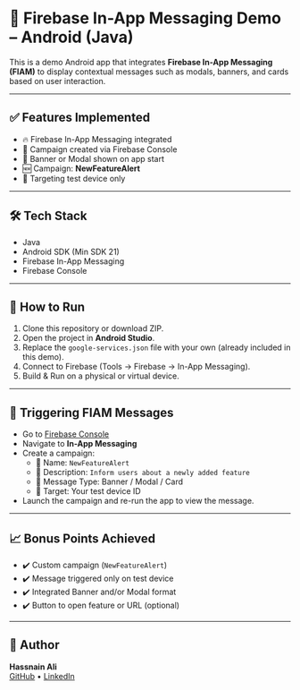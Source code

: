 # 📲 Firebase In-App Messaging Demo – Android (Java)

This is a demo Android app that integrates **Firebase In-App Messaging (FIAM)** to display contextual messages such as modals, banners, and cards based on user interaction.

---

## ✅ Features Implemented

- 🔥 Firebase In-App Messaging integrated
- 🧪 Campaign created via Firebase Console
- 🎯 Banner or Modal shown on app start
- 🆕 Campaign: **NewFeatureAlert**
- 📲 Targeting test device only

---

## 🛠 Tech Stack
- Java
- Android SDK (Min SDK 21)
- Firebase In-App Messaging
- Firebase Console

---

## 🚀 How to Run

1. Clone this repository or download ZIP.
2. Open the project in **Android Studio**.
3. Replace the `google-services.json` file with your own (already included in this demo).
4. Connect to Firebase (Tools → Firebase → In-App Messaging).
5. Build & Run on a physical or virtual device.

---

## 📢 Triggering FIAM Messages

- Go to [Firebase Console](https://console.firebase.google.com/)
- Navigate to **In-App Messaging**
- Create a campaign:
  - 🎯 Name: `NewFeatureAlert`
  - 📝 Description: `Inform users about a newly added feature`
  - 💬 Message Type: Banner / Modal / Card
  - 📱 Target: Your test device ID
- Launch the campaign and re-run the app to view the message.

---



## 📈 Bonus Points Achieved

- ✔️ Custom campaign (`NewFeatureAlert`)
- ✔️ Message triggered only on test device
- ✔️ Integrated Banner and/or Modal format
- ✔️ Button to open feature or URL (optional)

---

## 🔗 Author

**Hassnain Ali**  
[GitHub](https://github.com/hassnainy1) • [LinkedIn](https://www.linkedin.com/in/hassnain-malik-b71b81269/)

